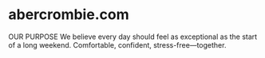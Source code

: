 # abercrombie.com
OUR PURPOSE We believe every day should feel as exceptional as the start of a long weekend. Comfortable, confident, stress-free—together.
